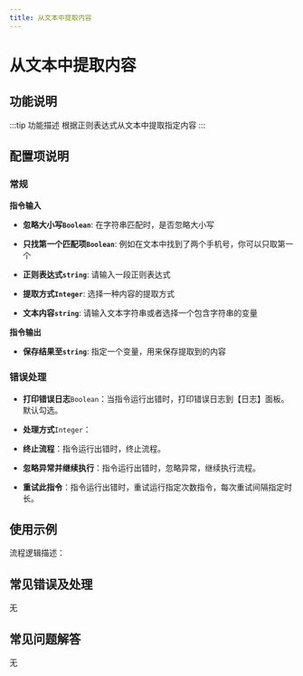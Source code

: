 ```yaml
---
title: 从文本中提取内容
---
```


# 从文本中提取内容

## 功能说明

:::tip 功能描述
根据正则表达式从文本中提取指定内容
:::

## 配置项说明

### 常规

**指令输入**

- **忽略大小写`Boolean`**: 在字符串匹配时，是否忽略大小写

- **只找第一个匹配项`Boolean`**: 例如在文本中找到了两个手机号，你可以只取第一个

- **正则表达式`string`**: 请输入一段正则表达式

- **提取方式`Integer`**: 选择一种内容的提取方式

- **文本内容`string`**: 请输入文本字符串或者选择一个包含字符串的变量


**指令输出**

- **保存结果至`string`**: 指定一个变量，用来保存提取到的内容

### 错误处理

- **打印错误日志**`Boolean`：当指令运行出错时，打印错误日志到【日志】面板。默认勾选。

- **处理方式**`Integer`：

 - **终止流程**：指令运行出错时，终止流程。

 - **忽略异常并继续执行**：指令运行出错时，忽略异常，继续执行流程。

 - **重试此指令**：指令运行出错时，重试运行指定次数指令，每次重试间隔指定时长。

## 使用示例

流程逻辑描述：

## 常见错误及处理

无

## 常见问题解答

无

